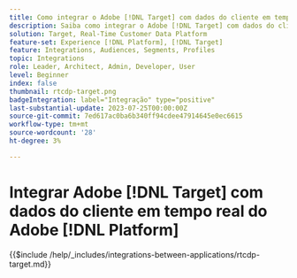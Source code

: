 ```yaml
---
title: Como integrar o Adobe [!DNL Target] com dados do cliente em tempo real do Adobe [!DNL Platform]?
description: Saiba como integrar o Adobe [!DNL Target] com dados do cliente em tempo real do Adobe [!DNL Platform].
solution: Target, Real-Time Customer Data Platform
feature-set: Experience [!DNL Platform], [!DNL Target]
feature: Integrations, Audiences, Segments, Profiles
topic: Integrations
role: Leader, Architect, Admin, Developer, User
level: Beginner
index: false
thumbnail: rtcdp-target.png
badgeIntegration: label="Integração" type="positive"
last-substantial-update: 2023-07-25T00:00:00Z
source-git-commit: 7ed617ac0ba6b340ff94cdee47914645e0ec6615
workflow-type: tm+mt
source-wordcount: '28'
ht-degree: 3%

---
```



# Integrar Adobe [!DNL Target] com dados do cliente em tempo real do Adobe [!DNL Platform]

{{$include /help/_includes/integrations-between-applications/rtcdp-target.md}}
